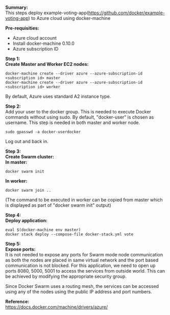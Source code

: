 **Summary:**  
This steps deploy example-voting-app(https://github.com/docker/example-voting-app) to Azure cloud using docker-machine

**Pre-requisities:**
 - Azure cloud account 
 - Install docker-machine 0.10.0 
 - Azure subscription ID

**Step 1:**  
**Create Master and Worker EC2 nodes:**  

    docker-machine create --driver azure --azure-subscription-id <subscription id> master
    docker-machine create --driver azure --azure-subscription-id <subscription id> worker

By default, Azure uses standard A2 instance type. 

**Step 2:**  
Add your user to the docker group. This is needed to execute Docker commands without using sudo. By default, "docker-user" is chosen as username. This step is needed in both master and worker node.

    sudo gpasswd -a docker-userdocker

Log out and back in.

**Step 3:**  
**Create Swarm cluster:**  
**In master:**  

    docker swarm init

**In worker:**  

    docker swarm join ..

(The command to be executed in worker can be copied from master which is displayed as part of "docker swarm init" output)

**Step 4:**  
**Deploy application:**  

    eval $(docker-machine env master)
    docker stack deploy --compose-file docker-stack.yml vote


**Step 5:**  
**Expose ports:**  
It is not needed to expose any ports for Swarm mode node communication as both the nodes are placed in same virtual network and the port based communication is not blocked. For this application, we need to open up ports 8080, 5000, 5001 to access the services from outside world. This can be achieved by modifying the appropriate security group.

Since Docker Swarm uses a routing mesh, the services can be accessed using any of the nodes using the public IP address and port numbers.
  

**Reference:**  
https://docs.docker.com/machine/drivers/azure/
